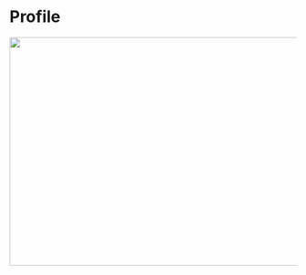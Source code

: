 # Profile
<div align = "center">
  <img src ="unfriend-cat.gif" height = "400" width = "1000">
</div>
